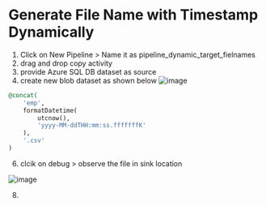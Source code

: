 # Generate File Name with Timestamp Dynamically
1. Click on New Pipeline > Name it as pipeline_dynamic_target_fielnames
2. drag and drop copy activity
3. provide Azure SQL DB dataset as source
4. create new blob dataset as shown below
![image](https://github.com/rritec/Cloud-Data-Engineering/assets/20516321/f10827f7-d65e-472d-bbab-7c5399330b3a)
``` sql
@concat(
    'emp',
    formatDatetime(
        utcnow(),
        'yyyy-MM-ddTHH:mm:ss.fffffffK'
    ),
    '.csv'
)
```

6. clcik on debug > observe the file in sink location
   
![image](https://github.com/rritec/Cloud-Data-Engineering/assets/20516321/b7c14cf7-2122-421b-8da2-918281dff96e)

8. 
